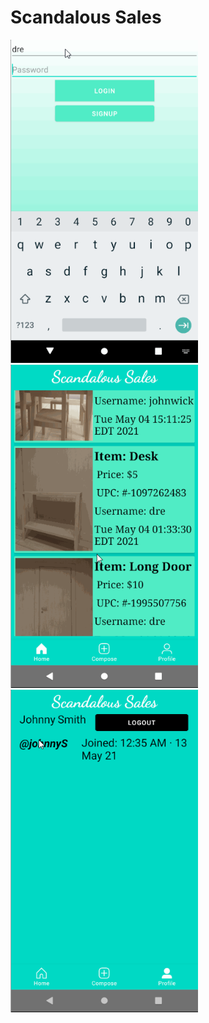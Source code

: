 # **Scandalous Sales**

<img src="ScandalousSales_Login_Register.gif" width=300>
<img src="ScandalousSales_View_List.gif" width=300>
<img src ="ScandalousSales_Profile.gif" width =300>

